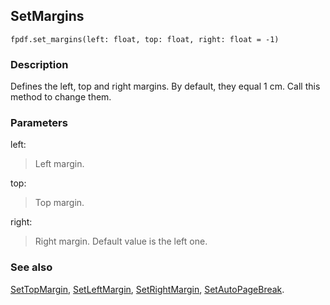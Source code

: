 ## SetMargins ##

```
fpdf.set_margins(left: float, top: float, right: float = -1)
```

### Description ###

Defines the left, top and right margins. By default, they equal 1 cm. Call this method to change them.

### Parameters ###

left:
> Left margin.

top:
> Top margin.

right:
> Right margin. Default value is the left one.

### See also ###

[SetTopMargin](SetTopMargin.md), [SetLeftMargin](SetLeftMargin.md), [SetRightMargin](SetRightMargin.md), [SetAutoPageBreak](SetAutoPageBreak.md).
